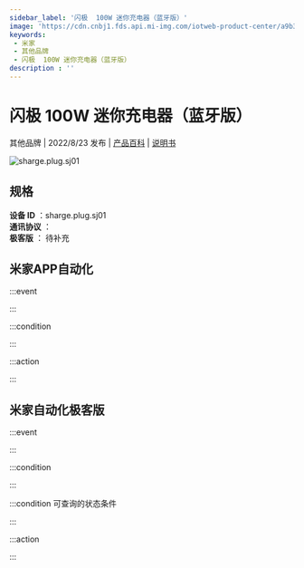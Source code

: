 ```yaml
---
sidebar_label: '闪极  100W 迷你充电器（蓝牙版）'
image: 'https://cdn.cnbj1.fds.api.mi-img.com/iotweb-product-center/a9b374328e682bf771c26e07d7274e31_1656643552285.png?GalaxyAccessKeyId=AKVGLQWBOVIRQ3XLEW&Expires=9223372036854775807&Signature=QbKMhHlqC8PDSTTMS008TX+YAMw='
keywords: 
 - 米家
 - 其他品牌
 - 闪极  100W 迷你充电器（蓝牙版）
description : ''
---
```

# 闪极  100W 迷你充电器（蓝牙版）

其他品牌 | 2022/8/23 发布 | [产品百科](https://home.mi.com/webapp/content/baike/product/index.html?model=sharge.plug.sj01/) | [说明书](https://home.mi.com/views/introduction.html?model=sharge.plug.sj01&region=cn)

![sharge.plug.sj01](https://cdn.cnbj1.fds.api.mi-img.com/iotweb-product-center/a9b374328e682bf771c26e07d7274e31_1656643552285.png?GalaxyAccessKeyId=AKVGLQWBOVIRQ3XLEW&Expires=9223372036854775807&Signature=QbKMhHlqC8PDSTTMS008TX+YAMw=)

## 规格  
> 
**设备 ID** ：sharge.plug.sj01  
**通讯协议** ：  
**极客版**  ： 待补充 


## 米家APP自动化  

:::event  

:::

:::condition  

:::

:::action   

:::

## 米家自动化极客版  

:::event  

:::

:::condition  

:::

:::condition 可查询的状态条件  

:::

:::action  

:::

        
